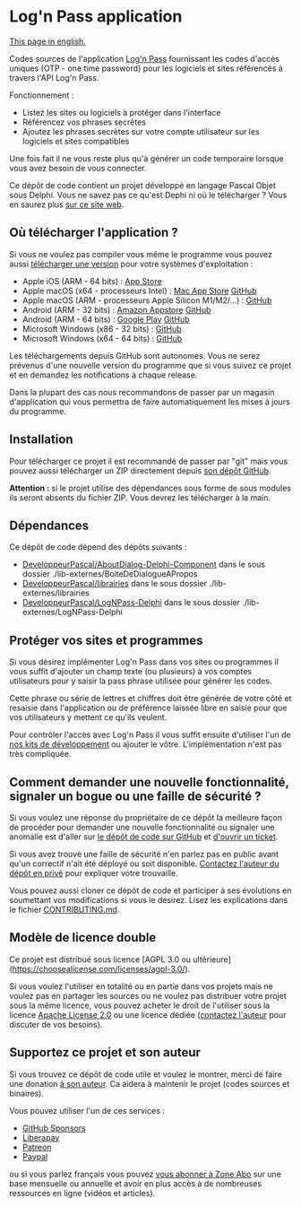 # Log'n Pass application

[This page in english.](README.md)

Codes sources de l'application [Log'n Pass](https://lognpass.fr) fournissant les codes d'accès uniques (OTP - one time password) pour les logiciels et sites référencés à travers l'API Log'n Pass.

Fonctionnement :
* Listez les sites ou logiciels à protéger dans l'interface
* Référencez vos phrases secrètes
* Ajoutez les phrases secrètes sur votre compte utilisateur sur les logiciels et sites compatibles

Une fois fait il ne vous reste plus qu'à générer un code temporaire lorsque vous avez besoin de vous connecter.

Ce dépôt de code contient un projet développé en langage Pascal Objet sous Delphi. Vous ne savez pas ce qu'est Dephi ni où le télécharger ? Vous en saurez plus [sur ce site web](https://delphi-resources.developpeur-pascal.fr/).

## Où télécharger l'application ?

Si vous ne voulez pas compiler vous même le programme vous pouvez aussi [télécharger une version](https://lognpass.fr/c/_5-telecharger.html) pour votre systèmes d'exploitation :

* Apple iOS (ARM - 64 bits) : [App Store](https://apps.apple.com/us/app/logn-pass/id1046096987)
* Apple macOS (x64 - processeurs Intel) : [Mac App Store](https://apps.apple.com/us/app/logn-pass/id1046096987) [GitHub](https://github.com/DeveloppeurPascal/LogNPass-app/releases)
* Apple macOS (ARM - processeurs Apple Silicon M1/M2/...) : [GitHub](https://github.com/DeveloppeurPascal/LogNPass-app/releases)
* Android (ARM - 32 bits) : [Amazon Appstore](https://www.amazon.fr/OLF-SOFTWARE-Logn-Pass/dp/B01B3HU94U/ref=sr_1_1) [GitHub](https://github.com/DeveloppeurPascal/LogNPass-app/releases)
* Android (ARM - 64 bits) : [Google Play](https://play.google.com/store/apps/details?id=olfsoftware.lognpass.android) [GitHub](https://github.com/DeveloppeurPascal/LogNPass-app/releases)
* Microsoft Windows (x86 - 32 bits) : [GitHub](https://github.com/DeveloppeurPascal/LogNPass-app/releases)
* Microsoft Windows (x64 - 64 bits) : [GitHub](https://github.com/DeveloppeurPascal/LogNPass-app/releases)

Les téléchargements depuis GitHub sont autonomes. Vous ne serez prévenus d'une nouvelle version du programme que si vous suivez ce projet et en demandez les notifications à chaque release.

Dans la plupart des cas nous recommandons de passer par un magasin d'application qui vous permettra de faire automatiquement les mises à jours du programme.

## Installation

Pour télécharger ce projet il est recommandé de passer par "git" mais vous pouvez aussi télécharger un ZIP directement depuis [son dépôt GitHub](https://github.com/DeveloppeurPascal/LogNPass-app).

**Attention :** si le projet utilise des dépendances sous forme de sous modules ils seront absents du fichier ZIP. Vous devrez les télécharger à la main.

## Dépendances

Ce dépôt de code dépend des dépôts suivants :

* [DeveloppeurPascal/AboutDialog-Delphi-Component](https://github.com/DeveloppeurPascal/AboutDialog-Delphi-Component) dans le sous dossier ./lib-externes/BoiteDeDialogueAPropos
* [DeveloppeurPascal/librairies](https://github.com/DeveloppeurPascal/librairies) dans le sous dossier ./lib-externes/librairies
* [DeveloppeurPascal/LogNPass-Delphi](https://github.com/DeveloppeurPascal/LogNPass-Delphi) dans le sous dossier ./lib-externes/LogNPass-Delphi

## Protéger vos sites et programmes

Si vous désirez implémenter Log'n Pass dans vos sites ou programmes il vous suffit d'ajouter un champ texte (ou plusieurs) à vos comptes utilisateurs pour y saisir la pass phrase utilisée pour générer les codes.

Cette phrase ou série de lettres et chiffres doit être générée de votre côté et resaisie dans l'application ou de préférence laissée libre en saisie pour que vos utilisateurs y mettent ce qu'ils veulent.

Pour contrôler l'accès avec Log'n Pass il vous suffit ensuite d'utiliser l'un de [nos kits de développement](https://lognpass.fr/c/_3-integrer.html) ou ajouter le vôtre. L'implémentation n'est pas très compliquée.

## Comment demander une nouvelle fonctionnalité, signaler un bogue ou une faille de sécurité ?

Si vous voulez une réponse du propriétaire de ce dépôt la meilleure façon de procéder pour demander une nouvelle fonctionnalité ou signaler une anomalie est d'aller sur [le dépôt de code sur GitHub](https://github.com/DeveloppeurPascal/LogNPass-app) et [d'ouvrir un ticket](https://github.com/DeveloppeurPascal/LogNPass-app/issues).

Si vous avez trouvé une faille de sécurité n'en parlez pas en public avant qu'un correctif n'ait été déployé ou soit disponible. [Contactez l'auteur du dépôt en privé](https://developpeur-pascal.fr/nous-contacter.php) pour expliquer votre trouvaille.

Vous pouvez aussi cloner ce dépôt de code et participer à ses évolutions en soumettant vos modifications si vous le désirez. Lisez les explications dans le fichier [CONTRIBUTING.md](CONTRIBUTING.md).

## Modèle de licence double

Ce projet est distribué sous licence [AGPL 3.0 ou ultérieure] (https://choosealicense.com/licenses/agpl-3.0/).

Si vous voulez l'utiliser en totalité ou en partie dans vos projets mais ne voulez pas en partager les sources ou ne voulez pas distribuer votre projet sous la même licence, vous pouvez acheter le droit de l'utiliser sous la licence [Apache License 2.0](https://choosealicense.com/licenses/apache-2.0/) ou une licence dédiée ([contactez l'auteur](https://developpeur-pascal.fr/nous-contacter.php) pour discuter de vos besoins).

## Supportez ce projet et son auteur

Si vous trouvez ce dépôt de code utile et voulez le montrer, merci de faire une donation [à son auteur](https://github.com/DeveloppeurPascal). Ca aidera à maintenir le projet (codes sources et binaires).

Vous pouvez utiliser l'un de ces services :

* [GitHub Sponsors](https://github.com/sponsors/DeveloppeurPascal)
* [Liberapay](https://liberapay.com/PatrickPremartin)
* [Patreon](https://www.patreon.com/patrickpremartin)
* [Paypal](https://www.paypal.com/paypalme/patrickpremartin)

ou si vous parlez français vous pouvez [vous abonner à Zone Abo](https://zone-abo.fr/nos-abonnements.php) sur une base mensuelle ou annuelle et avoir en plus accès à de nombreuses ressources en ligne (vidéos et articles).
